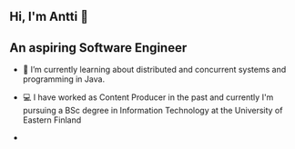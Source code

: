 ## Hi, I'm Antti 👋

<!--
**anttigabriel/anttigabriel** is a ✨ _special_ ✨ repository because its `README.md` (this file) appears on your GitHub profile.

Here are some ideas to get you started:

- 🔭 I’m currently working on ...
- 🌱 I’m currently learning ...
- 👯 I’m looking to collaborate on ...
- 🤔 I’m looking for help with ...
- 💬 Ask me about ...
- 📫 How to reach me: ...
- 😄 Pronouns: ...
- ⚡ Fun fact: ...
-->

## An aspiring Software Engineer

- 🌱 I’m currently learning about distributed and concurrent systems and programming in Java.

- 💻 I have worked as Content Producer in the past and currently I'm pursuing a BSc degree in Information Technology at the University of Eastern Finland

- 
